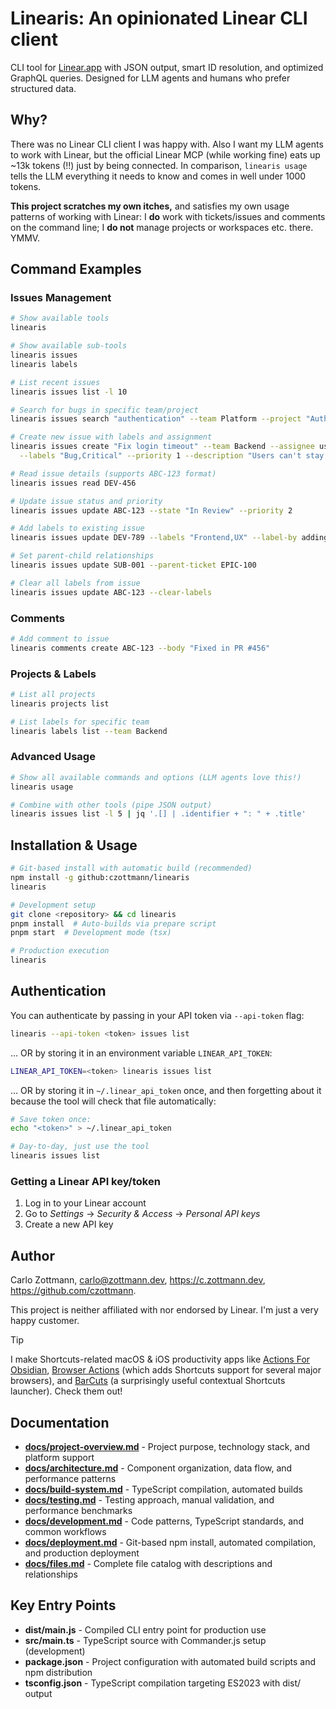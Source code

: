 <!-- Generated: 2025-09-02T10:42:29+02:00 -->

# Linearis: An opinionated Linear CLI client

CLI tool for [Linear.app](https://linear.app) with JSON output, smart ID
resolution, and optimized GraphQL queries. Designed for LLM agents and humans
who prefer structured data.

## Why?

There was no Linear CLI client I was happy with. Also I want my LLM agents to
work with Linear, but the official Linear MCP (while working fine) eats up ~13k
tokens (!!) just by being connected. In comparison, `linearis usage` tells the
LLM everything it needs to know and comes in well under 1000 tokens.

**This project scratches my own itches,** and satisfies my own usage patterns of
working with Linear: I **do** work with tickets/issues and comments on the
command line; I **do not** manage projects or workspaces etc. there. YMMV.

## Command Examples

### Issues Management

```bash
# Show available tools
linearis

# Show available sub-tools
linearis issues
linearis labels

# List recent issues
linearis issues list -l 10

# Search for bugs in specific team/project
linearis issues search "authentication" --team Platform --project "Auth Service"

# Create new issue with labels and assignment
linearis issues create "Fix login timeout" --team Backend --assignee user123 \
  --labels "Bug,Critical" --priority 1 --description "Users can't stay logged in"

# Read issue details (supports ABC-123 format)  
linearis issues read DEV-456

# Update issue status and priority
linearis issues update ABC-123 --state "In Review" --priority 2

# Add labels to existing issue
linearis issues update DEV-789 --labels "Frontend,UX" --label-by adding

# Set parent-child relationships
linearis issues update SUB-001 --parent-ticket EPIC-100

# Clear all labels from issue
linearis issues update ABC-123 --clear-labels
```

### Comments

```bash
# Add comment to issue
linearis comments create ABC-123 --body "Fixed in PR #456"
```

### Projects & Labels

```bash
# List all projects
linearis projects list

# List labels for specific team
linearis labels list --team Backend
```

### Advanced Usage

```bash
# Show all available commands and options (LLM agents love this!)
linearis usage

# Combine with other tools (pipe JSON output)
linearis issues list -l 5 | jq '.[] | .identifier + ": " + .title'
```

## Installation & Usage

```bash
# Git-based install with automatic build (recommended)
npm install -g github:czottmann/linearis
linearis

# Development setup
git clone <repository> && cd linearis
pnpm install  # Auto-builds via prepare script
pnpm start  # Development mode (tsx)

# Production execution
linearis
```

## Authentication

You can authenticate by passing in your API token via `--api-token` flag:

```bash
linearis --api-token <token> issues list
```

… OR by storing it in an environment variable `LINEAR_API_TOKEN`:

```bash
LINEAR_API_TOKEN=<token> linearis issues list
```

… OR by storing it in `~/.linear_api_token` once, and then forgetting about it
because the tool will check that file automatically:

```bash
# Save token once:
echo "<token>" > ~/.linear_api_token

# Day-to-day, just use the tool
linearis issues list
```

### Getting a Linear API key/token

1. Log in to your Linear account
1. Go to _Settings_ → _Security & Access_ → _Personal API keys_
1. Create a new API key

## Author

Carlo Zottmann, <carlo@zottmann.dev>, https://c.zottmann.dev,
https://github.com/czottmann.

This project is neither affiliated with nor endorsed by Linear. I'm just a very
happy customer.

> [!TIP]
> I make Shortcuts-related macOS & iOS productivity apps like
> [Actions For Obsidian](https://actions.work/actions-for-obsidian),
> [Browser Actions](https://actions.work/browser-actions) (which adds Shortcuts
> support for several major browsers), and
> [BarCuts](https://actions.work/barcuts) (a surprisingly useful contextual
> Shortcuts launcher). Check them out!

## Documentation

- **[docs/project-overview.md](docs/project-overview.md)** - Project purpose,
  technology stack, and platform support
- **[docs/architecture.md](docs/architecture.md)** - Component organization,
  data flow, and performance patterns
- **[docs/build-system.md](docs/build-system.md)** - TypeScript compilation,
  automated builds
- **[docs/testing.md](docs/testing.md)** - Testing approach, manual validation,
  and performance benchmarks
- **[docs/development.md](docs/development.md)** - Code patterns, TypeScript
  standards, and common workflows
- **[docs/deployment.md](docs/deployment.md)** - Git-based npm install,
  automated compilation, and production deployment
- **[docs/files.md](docs/files.md)** - Complete file catalog with descriptions
  and relationships

## Key Entry Points

- **dist/main.js** - Compiled CLI entry point for production use
- **src/main.ts** - TypeScript source with Commander.js setup (development)
- **package.json** - Project configuration with automated build scripts and npm
  distribution
- **tsconfig.json** - TypeScript compilation targeting ES2023 with dist/ output
